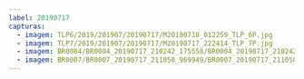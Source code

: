 ```yaml
---
label: 20190717
capturas:
  - imagem: TLP6/2019/201907/20190717/M20190718_012259_TLP_6P.jpg
  - imagem: TLP7/2019/201907/20190717/M20190717_222414_TLP_7P.jpg
  - imagem: BR0004/BR0004_20190717_210242_175558/BR0004_20190717_210242_175558_stack_3_meteors.jpg
  - imagem: BR0007/BR0007_20190717_211058_969949/BR0007_20190717_211058_969949_stack_1_meteors.jpg
---
```

